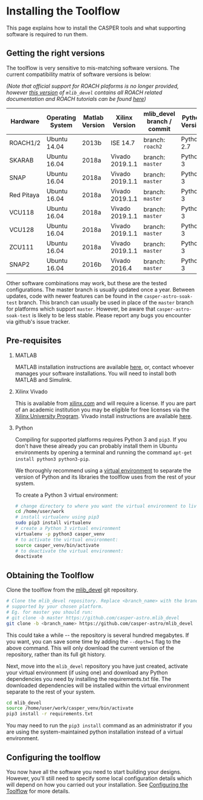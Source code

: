 # Installing the Toolflow

This page explains how to install the CASPER tools and what supporting software is required to run them.

## Getting the right versions

The toolflow is very sensitive to mis-matching software versions. The current compatibility matrix of software versions is below:

_(Note that official support for ROACH plaforms is no longer provided, however [this version](https://github.com/casper-astro/mlib_devel/tree/d77999047d2f0dc53e1c1e6e516e6ef3cdd45632/docs) of `mlib_devel` contains all ROACH related documentation and ROACH tutorials can be found [here](https://casper-tutorials.readthedocs.io/en/latest/tutorials/roach/tut_intro.html))_

|  Hardware      |   Operating System  |    Matlab Version  |    Xilinx Version  |    mlib_devel branch / commit   |  Python Version  |
|----------------|---------------------|--------------------|--------------------|---------------------------------|------------------|
|ROACH1/2        | Ubuntu 14.04        |  2013b             |  ISE 14.7          |  branch: `roach2`               |  Python 2.7      |
|SKARAB          | Ubuntu 16.04        |  2018a             |  Vivado 2019.1.1   |  branch: `master`               |  Python 3        |
|SNAP            | Ubuntu 16.04        |  2018a             |  Vivado 2019.1.1   |  branch: `master`               |  Python 3        |
|Red Pitaya      | Ubuntu 16.04        |  2018a             |  Vivado 2019.1.1   |  branch: `master`               |  Python 3        |
|VCU118          | Ubuntu 16.04        |  2018a             |  Vivado 2019.1.1   |  branch: `master`               |  Python 3        |
|VCU128          | Ubuntu 16.04        |  2018a             |  Vivado 2019.1.1   |  branch: `master`               |  Python 3        |
|ZCU111          | Ubuntu 16.04        |  2018a             |  Vivado 2019.1.1   |  branch: `master`               |  Python 3        |
|SNAP2           | Ubuntu 16.04        |  2016b             |  Vivado 2016.4     |  branch: `master`               |  Python 3        |

Other software combinations may work, but these are the tested configurations.
The master branch is usually updated once a year. Between updates, code with newer features can be found in the `casper-astro-soak-test` branch. This branch can usually be used in place of the `master` branch for platforms which support `master`. However, be aware that `casper-astro-soak-test` is likely to be less stable. Please report any bugs you encounter via github's issue tracker.


## Pre-requisites

1. MATLAB

    MATLAB installation instructions are available [here](https://casper-toolflow.readthedocs.io/en/latest/src/How-to-install-Matlab.html), or, contact whoever manages your software installations.
    You will need to install both MATLAB and Simulink.

2. Xilinx Vivado

    This is available from [xilinx.com](https://www.xilinx.com) and will require a license. If you are part of an academic institution you may be eligible for free licenses via the [Xilinx University Program](https://www.xilinx.com/support/university.html).
    Vivado install instructions are available [here](ttps://casper-toolflow.readthedocs.io/en/latest/src/How-to-install-Xilinx-Vivado.html).

3. Python

    Compiling for supported platforms requires Python 3 and `pip3`. If you don't have these already you can probably install them in Ubuntu environments by opening a terminal and running the command `apt-get install python3 python3-pip`.

    We thoroughly recommend using a [virtual environment](https://packaging.python.org/guides/installing-using-pip-and-virtual-environments/#installing-virtualenv) to separate the version of Python and its libraries the toolflow uses from the rest of your system. 

    To create a Python 3 virtual environment:

    ```bash
    # change directory to where you want the virtual environment to live
    cd /home/user/work
    # install virtualenv using pip3
    sudo pip3 install virtualenv
    # create a Python 3 virtual environment
    virtualenv -p python3 casper_venv
    # to activate the virtual environment:
    source casper_venv/bin/activate
    # to deactivate the virtual environment:
    deactivate
    ```

## Obtaining the Toolflow
Clone the toolflow from the [mlib_devel](https://github.com/casper-astro/mlib_devel) git repository. 

```bash
# Clone the mlib_devel repository. Replace <branch_name> with the branch
# supported by your chosen platform.
# Eg. for master you should run:
# git clone -b master https://github.com/casper-astro.mlib_devel
git clone -b <branch_name> https://github.com/casper-astro/mlib_devel
```

This could take a while -- the repository is several hundred megabytes. If you want, you can save some time by adding the `--depth=1` flag to the above command. This will only download the current version of the repository, rather than its full git history.

Next, move into the `mlib_devel` repository you have just created, activate your virtual environment (if using one) and download any Python dependencies you need by installing the requirements.txt file. The downloaded dependencies will be installed within the virtual environment separate to the rest of your system.

```bash
cd mlib_devel
source /home/user/work/casper_venv/bin/activate
pip3 install -r requirements.txt
```

You may need to run the `pip3 install` command as an administrator if you are using the system-maintained python installation instead of a virtual environment.

## Configuring the toolflow

You now have all the software you need to start building your designs. However, you'll still need to specify some local configuration details which will depend on how you carried out your installation. See [Configuring the Toolflow](https://casper-toolflow.readthedocs.io/en/latest/src/Configuring-the-Toolflow.html) for more details.


